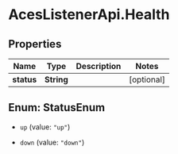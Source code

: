 # AcesListenerApi.Health

## Properties
Name | Type | Description | Notes
------------ | ------------- | ------------- | -------------
**status** | **String** |  | [optional] 


<a name="StatusEnum"></a>
## Enum: StatusEnum


* `up` (value: `"up"`)

* `down` (value: `"down"`)




